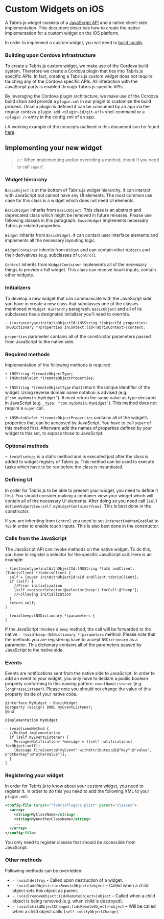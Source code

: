 ---
---
# Custom Widgets on iOS

A Tabris.js widget consists of a [JavaScript API](custom-widgets.md) and a native client-side implementation. This document describes how to create the native implementation for a custom widget on the iOS platform.

In order to implement a custom widget, you will need to [build locally](build.md).

### Building upon Cordova infrastructure

To create a Tabris.js custom widget, we make use of the Cordova build system. Therefore we create a Cordova plugin that ties into Tabris.js specific APIs. In fact, creating a Tabris.js custom widget does not require touching any of the Cordova specific APIs. All interaction with the JavaScript parts is enabled through Tabris.js specific APIs.

By leveraging the Cordova plugin architecture, we make use of the Cordova build chain and provide a `plugin.xml` in our plugin to customize the build process. Once a plugin is defined it can be consumed by an app via the regular `cordova plugin add <plugin-id/git-url>` shell command or a `<plugin />` entry in the config.xml of an app.

:information_source: A working example of the concepts outlined in this document can be found [here](https://github.com/eclipsesource/tabris-maps).

## Implementing your new widget

> :point_right: When implementing and/or overriding a method, check if you need to call `super`!

### Widget hierarchy

`BasicObject` is at the bottom of Tabris.js widget hierarchy. It can interact with JavaScript but cannot have any UI elements. The most common use case for this class is a widget which does not need UI elements.

`BasicWidget` inherits from `BasicObject`. This class is an abstract and deprecated class which might be removed in future releases. Please use following classes in this paragraph. `BasicWidget` implements necessary Tabris.js-related properties.

`Widget` inherits from `BasicWidget`. It can contain user interface elements and implements all the necessary layouting logic.

`WidgetContainer` inherits from `Widget` and can contain other `Widgets` and their derivatives (e.g. subclasses of `Control`).

`Control` inherits from `WidgetContainer` implements all of the necessary things to provide a full widget. This class can receive touch inputs, contain other widgets.

### Initializers

To develop a new widget that can communicate with the JavaScript side, you have to create a new class that subclasses one of the classes mentioned in `Widget Hierarchy` paragraph. `BasicObject` and all of its subclasses has a designated initializer you’ll need to override.

```objc
- (instancetype)initWithObjectId:(NSString *)objectId properties:(NSDictionary *)properties inContext:(id<TabrisContext>)context;
```

`properties` parameter contains all of the constructor parameters passed from JavaScript to the native side.

### Required methods

Implementation of the following methods is required:

```objc
+ (NSString *)remoteObjectType;
+ (NSMutableSet *)remoteObjectProperties;
```

`+ (NSString *)remoteObjectType` must return the unique identifier of the widget. Using reverse domain name notation is advised (e.g. `@“com.mydomain.MyWidget”`). It must return the same value as type declared in JavaScript (e.g. `_type: “com.mydomain.MyWidget”`). This method does not require a `super` call.

`+ (NSMutableSet *)remoteObjectProperties` contains all of the widget’s properties that can be accessed by JavaScript. You have to call `super` of this method first. Afterward add the names of properties defined by your widget to this set, to expose those to JavaScript.

### Optional methods

`+ (void)setup;` is a static method and is executed just after the class is added to widget registry of Tabris.js. This method can be used to execute tasks which have to be ran before the class is instantiated.

### Defining UI

In order for Tabris.js to be able to present your widget, you need to define it first. You should consider making a container view your widget which will contain all of the necessary UI elements. After doing so you need call `[self defineWidgetView:self.myWidgetContainerView]`. This is best done in the constructor.

If you are inheriting from `Control` you need to set `interactiveWhenEnabled` to `YES` in order to enable touch inputs. This is also best done in the constructor.

### Calls from the JavaScript

The JavaScript API can invoke methods on the native widget. To do this, you have to register a selector for the specific JavaScript call. Here is an example:

```objc
- (instancetype)initWithObjectId:(NSString *)aId andClient:(TabrisClient *)tabrisClient {
  self = [super initWithObjectId:aId andClient:tabrisClient];
  if (self) {
    //Prior initialization
    [self registerSelector:@selector(beep:) forCall:@"beep"];
    //Following initialization
  }
  return self;
}

- (void)beep:(NSDictionary *)parameters {
}
```

If the JavaScript invokes a `beep` method, the call will be forwarded to the native `- (void)beep:(NSDictionary *)parameters` method. Please note that the methods you are registering have to accept `NSDictionary` as a parameter. This dictionary contains all of the parameters passed by JavaScript to the native side.

### Events

Events are notifications sent from the native side to JavaScript. In order to add an event to your widget, you only have to declare a public boolean property conforming to this naming pattern: `eventNameListener` (e.g. `longPressListener`). Please note you should not change the value of this property inside of your native code.

```objc
@interface MyWidget : BasicWidget
@property (assign) BOOL myEventListener;
@end

@implementation MyWidget

- (void)someMethod {
  //Method implementation
  if (self.myEventListener) {
    Message<Notification> *message = [[self notifications] forObject:self];
    [message fireEvent:@"myEvent" withAttributes:@{@"key":@"value", @"otherKey":@"otherValue"}];
  }
}
```

### Registering your widget

In order for Tabris.js to know about your custom widget, you need to register it. In order to do this you need to add the following XML to your `plugin.xml`:

```xml
<config-file target="*TabrisPlugins.plist" parent="classes">
  <array>
    <string>MyClassName</string>
    <string>MyAnotherClassName</string>
    ...
  </array>
</config-file>
```

You only need to register classes that should be accessible from JavaScript.

### Other methods

Following methods can be overridden:

* `- (void)destroy` - Called upon destruction of a widget.
* `- (void)addObject:(id<RemoteObject>)object` &ndash; Called when a child object sets this object as parent.
* `- (void)removeObject:(id<RemoteObject>)object` &ndash; Called when a child object is being removed (e.g. when child is destroyed).
* `- (void)childObjectChanged:(id<RemoteObject>)object` &ndash; Will be called when a child object calls `[self notifyObjectChange]`.
